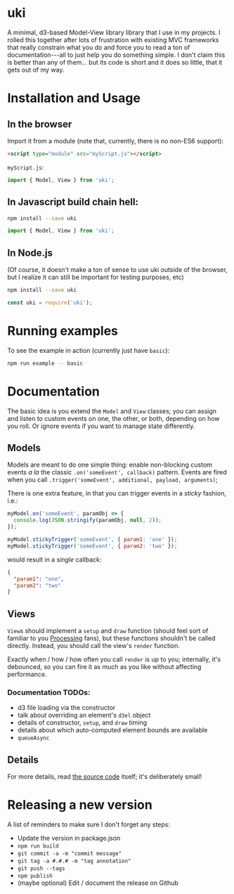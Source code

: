 uki
===

A minimal, d3-based Model-View library library that I use in my projects.
I rolled this together after lots of frustration with existing MVC frameworks that really constrain what you do and force you to read a ton of documentation---all to just help you do something simple.
I don't claim this is better than any of them... but its code is short and it does so little, that it gets out of my way.

# Installation and Usage

## In the browser
Import it from a module (note that, currently, there is no non-ES6 support):
```html
<script type="module" src="myScript.js"></script>
```
`myScript.js`:
```javascript
import { Model, View } from 'uki';
```

## In Javascript build chain hell:
```bash
npm install --save uki
```
```javascript
import { Model, View } from 'uki';
```

## In Node.js
(Of course, it doesn't make a ton of sense to use uki outside of the browser, but I realize it can still be important for testing purposes, etc)
```bash
npm install --save uki
```
```javascript
const uki = require('uki');
```

# Running examples
To see the example in action (currently just have `basic`):
```bash
npm run example -- basic
```

# Documentation

The basic idea is you extend the `Model` and `View` classes; you can assign and listen to custom events on one, the other, or both, depending on how you roll. Or ignore events if you want to manage state differently.

## Models
Models are meant to do one simple thing: enable non-blocking custom events *a la* the classic `.on('someEvent', callback)` pattern. Events are fired when you call `.trigger('someEvent', additional, payload, arguments)`;

There is one extra feature, in that you can trigger events in a *sticky* fashion, i.e.:
```javascript
myModel.on('someEvent', paramObj => {
  console.log(JSON.stringify(paramObj, null, 2));
});

myModel.stickyTrigger('someEvent', { param1: 'one' });
myModel.stickyTrigger('someEvent', { param2: 'two' });
```
would result in a *single* callback:
```json
{
  "param1": "one",
  "param2": "two"
}
```

## Views
`View`s should implement a `setup` and `draw` function (should feel sort of familiar to you [Processing](https://processing.org/) fans), but these functions shouldn't be called directly. Instead, you should call the view's `render` function.

Exactly when / how / how often you call `render` is up to you; internally, it's debounced, so you can fire it as much as you like without affecting performance.

### Documentation TODOs:
- d3 file loading via the constructor
- talk about overriding an element's `d3el` object
- details of constructor, `setup`, and `draw` timing
- details about which auto-computed element bounds are available
- `queueAsync`

## Details
For more details, read [the source code](https://github.com/alex-r-bigelow/uki/blob/master/src) itself; it's deliberately small!

# Releasing a new version
A list of reminders to make sure I don't forget any steps:

- Update the version in package.json
- `npm run build`
- `git commit -a -m "commit message"`
- `git tag -a #.#.# -m "tag annotation"`
- `git push --tags`
- `npm publish`
- (maybe optional) Edit / document the release on Github
